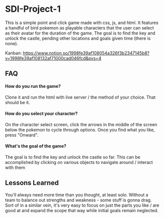 # SDI-Project-1
This is a simple point and click game made with css, js, and html. It features a handful of bird pokemon as playable characters that the user can select as their avatar for the duration of the game. The goal is to find the key and unlock the castle, pending other locations and goals given time (there is none).

Kanban: https://www.notion.so/1998fe39af108054a326f3b2347145b8?v=1998fe39af108132af71000cad046fcd&pvs=4





## FAQ

#### How do you run the game?

   Clone it and run the html with live server / the method of your choice. That should be it.

#### How do you select your character?

  On the character select screen, click the arrows in the middle of the screen below the pokemon to cycle through options.
  Once you find what you like, press "Onward".

#### What's the goal of the game?
  The goal is to find the key and unlock the castle so far. This can be accomplished by clicking on various objects to navigate around / 
  interact with them


## Lessons Learned

You'll always need more time than you thought, at least solo. Without a team to balance out strengths and weakness - some stuff is gonna drag. Sort of in a similar vein, it's very easy to focus on just the parts you like / are good at and expand the scope that way while initial goals remain neglected. 


